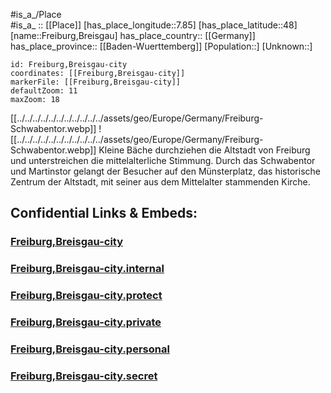﻿---
location: [48,7.85] 
mapzoom: [7,12] 
mapmarker: city 
type: City
tags:
- geo/City


SpocWebEntityId: 30250
isDeleted: false
confidential: public

---
#is_a_/Place  
#is_a_ :: [[Place]] 
[has_place_longitude::7.85] 
[has_place_latitude::48] 
[name::Freiburg,Breisgau] 
has_place_country:: [[Germany]]  
has_place_province:: [[Baden-Wuerttemberg]] 
[Population::] 
[Unknown::] 


```leaflet
id: Freiburg,Breisgau-city
coordinates: [[Freiburg,Breisgau-city]] 
markerFile: [[Freiburg,Breisgau-city]] 
defaultZoom: 11 
maxZoom: 18
```


[[../../../../../../../../../../../assets/geo/Europe/Germany/Freiburg-Schwabentor.webp]] 
![[../../../../../../../../../../../assets/geo/Europe/Germany/Freiburg-Schwabentor.webp]]
Kleine Bäche durchziehen die Altstadt von Freiburg 
und unterstreichen die mittelalterliche Stimmung. 
Durch das Schwabentor und Martinstor gelangt der Besucher auf den Münsterplatz, 
das historische Zentrum der Altstadt, 
mit seiner aus dem Mittelalter stammenden Kirche.

## Confidential Links & Embeds: 

### [Freiburg,Breisgau-city](/_public/Earth/Continent/Europe/Europe~Central/Germany/Germany~West/Baden-Wuerttemberg/counties~BW/Freiburg,Breisgau/cities~Freiburg,Breisgau/Freiburg,Breisgau-city.md) 

### [Freiburg,Breisgau-city.internal](/_internal/Earth/Continent/Europe/Europe~Central/Germany/Germany~West/Baden-Wuerttemberg/counties~BW/Freiburg,Breisgau/cities~Freiburg,Breisgau/Freiburg,Breisgau-city.internal.md) 

### [Freiburg,Breisgau-city.protect](/_protect/Earth/Continent/Europe/Europe~Central/Germany/Germany~West/Baden-Wuerttemberg/counties~BW/Freiburg,Breisgau/cities~Freiburg,Breisgau/Freiburg,Breisgau-city.protect.md) 

### [Freiburg,Breisgau-city.private](/_private/Earth/Continent/Europe/Europe~Central/Germany/Germany~West/Baden-Wuerttemberg/counties~BW/Freiburg,Breisgau/cities~Freiburg,Breisgau/Freiburg,Breisgau-city.private.md) 

### [Freiburg,Breisgau-city.personal](/_personal/Earth/Continent/Europe/Europe~Central/Germany/Germany~West/Baden-Wuerttemberg/counties~BW/Freiburg,Breisgau/cities~Freiburg,Breisgau/Freiburg,Breisgau-city.personal.md) 

### [Freiburg,Breisgau-city.secret](/_secret/Earth/Continent/Europe/Europe~Central/Germany/Germany~West/Baden-Wuerttemberg/counties~BW/Freiburg,Breisgau/cities~Freiburg,Breisgau/Freiburg,Breisgau-city.secret.md) 
